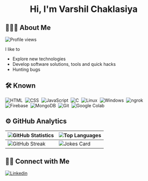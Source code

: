 <h1 align="center">Hi, I'm Varshil Chaklasiya</h1>

## 👨🏻‍💻 About Me
<p align="left">
    <img src="https://komarev.com/ghpvc/?username=ivarshil&label=Profile%20views&color=05122A&style=plastic" alt="Profile views" />
</p>

I like to
- Explore new technologies
- Develop software solutions, tools and quick hacks
- Hunting bugs

## 🛠 Known
![HTML](https://img.shields.io/badge/-HTML-05122A?style=flat&logo=html5)&nbsp;
![CSS](https://img.shields.io/badge/-CSS-05122A?style=flat&logo=css3)&nbsp;
![JavaScript](https://img.shields.io/badge/-JavaScript-05122A?style=flat&logo=javascript)&nbsp;
![C](https://img.shields.io/badge/-C-05122A?style=flat&logo=c)&nbsp;
![Linux](https://img.shields.io/badge/-Linux-05122A?style=flat&logo=linux)&nbsp;
![Windows](https://img.shields.io/badge/-Windows-05122A?style=flat&logo=windows)&nbsp;
![ngrok](https://img.shields.io/badge/-ngrock-05122A?style=flat&logo=ngrok)&nbsp;
![Firebase](https://img.shields.io/badge/-Firebase-05122A?style=flat&logo=firebase)&nbsp;
![MongoDB](https://img.shields.io/badge/-MongoDB-05122A?style=flat&logo=mongodb)&nbsp;
![Git](https://img.shields.io/badge/-Git-05122A?style=flat&logo=git)&nbsp;
![Google Colab](https://img.shields.io/badge/-Google%20Colab-05122A?style=flat&logo=googlecolab)&nbsp;

## ⚙️ GitHub Analytics
| ![GitHub Statistics](https://github-readme-stats.vercel.app/api?username=ivarshil&show_icons=true&theme=algolia&include_all_commits=true&count_private=true&bg_color=0d1117&title_color=00ddd7&hide_border=false&border_color=FFFFFF) | ![Top Languages](https://github-readme-stats.vercel.app/api/top-langs/?username=ivarshil&layout=compact&hide=handlebars&theme=algolia&bg_color=0D1117&hide_border=false&&title_color=00ddd7&border_color=FFFFFF) |
| --- | --- |
| ![GitHub Streak](https://github-readme-streak-stats.herokuapp.com?user=ivarshil&theme=dark&background=0D1117&hide_border=&border_color=FFFFFF&ring=00DDD7&fire=00DDD7&stroke=F1F1F1&currStreakNum=FFFFFF&sideNums=FFFFFF&currStreakLabel=00DDD7&dates=CACACA) | ![Jokes Card](https://readme-jokes.vercel.app/api?bgColor=%230D1117&borderColor=%23FFFFFF&qColor=%2300DDD7&aColor=%23FFFFFF&codeColor=%232BD18F) |

## 🤝🏻 Connect with Me
<p align="left">
    <a href="https://www.linkedin.com/in/ivarshil/" target="_blank">
        <img alt="Linkedin" src="https://img.shields.io/badge/-Linkedin-0077B5?style=flat&logo=linkedin"/>
    </a>
</p>
